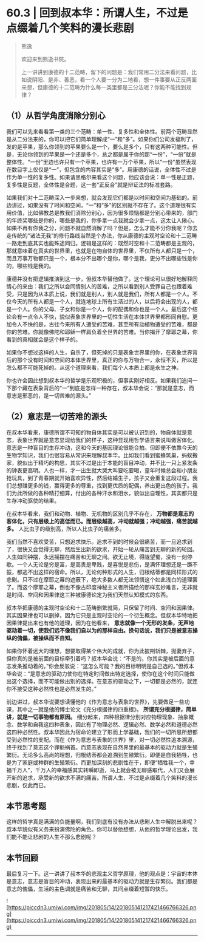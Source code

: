# 60.3 | 回到叔本华：所谓人生，不过是点缀着几个笑料的漫长悲剧

> 熊逸
> 
> 欢迎来到熊逸书院。
> 
> 上一讲讲到康德的十二范畴，留下的问题是：我们常用二分法来看问题，比如说阴阳、是非、善恶，看一个人要一分为二地看，想一件事要从正反两面来想，但康德的十二范畴为什么每一类里都是三分法呢？你能不能找到规律？

## （1）从哲学角度消除分别心

我们可以先来看看第一类的三个范畴：单一性、复多性和全体性。前两个范畴显然是从二分法来的，你可以把它们简单理解成“一”和“多”。如果你们公司发福利了，发的是苹果，那么你领到的苹果要么是一个，要么是多个，只有这两种可能性。但是，无论你领到的苹果是一个还是多个，总之都是属于你的那“一份”，“一份”就是整体性。“一份”里边也许只有一个苹果，也许有一万个苹果，所以“一份”虽然表现在数目字上仅仅是“一”，但包含的内容其实是“多”。用康德的话说，全体性不过是作为单一性的复多性。如果请黑格尔来看这个问题，他应该会说：单一性是正题，复多性是反题，全体性是合题，这一套“正反合”就是辩证法的标准套路。

如果我们对十二范畴深入一步来想，就会发现它们都是以时间和空间为基础的。前边讲过，如果没有了时间和空间，“一”和“多”的区别就不存在了。这个道理很有实用价值，比如佛教总是教我们消除分别心，因为很多烦恼都是分别心带来的，部门的年终奖哪些是你的，哪些是我的，你多拿一点我就会少拿一点，这太让人揪心。如果不再有你我之分，问题不就自然消解了吗？但是，怎么才能不分你我呢？你去走传统的“诸法无我”的修行路线当然是个办法，你从康德的主观时空论和十二范畴一路走到底其实也能殊途同归。逻辑是这样的：既然时空和十二范畴都是主观的，那就意味着在真实的世界里，也就是在物自体的世界里，不仅所有人都只是一个，而且万事万物都只是一个，根本分不出哪个是你，哪个是我，更分不出哪些钱是你的，哪些钱是我的。

康德并没有把逻辑推演到这一步，但叔本华替他做了。这个理论可以很好地解释同情心的来由：我们之所以会同情别人的苦难，之所以看到别人受罪自己也跟着难受，只是因为从本质上说，我们就是别人，别人就是我们，所有人都是一个人。不仅今天的所有人都是一个人，就连地球上所有生活过的人，以后将会出现的人，都是一个人。你的父母、子女和你是一个人，你的配偶和你也是一个人。最后这个结论会有一点令人不快，貌似表象世界里的一切性生活在本体世界里都形同自慰。更加令人不快的是，古往今来所有人遭受的苦难，甚至所有动植物遭受的苦难，都是你的苦难。你就像佛陀和耶稣一样肩负着全世界的苦难。当你揭开了摩耶之幕，你看到的真相就会是这个样子的。

如果你不想过这样的人生，自杀了，但死掉的只是表象世界里的你，在表象世界背后的那个没有时间和空间的本体世界里，真正的你与万物合一，永恒不灭，所以是怎么都不可能死掉的。从这个道理来看，我们每个人本质上都是永生之神。

你也许会因此想到叔本华的哲学是乐观积极的，但事实刚好相反。如果我们追问一下那个藏在表象背后的“一”到底是怎样一种存在，叔本华会说：“那就是意志，而意志是邪恶的，是一切苦难的源头。”

## （2）意志是一切苦难的源头

在叔本华看来，康德所谓不可知的物自体其实是可以被认识到的，物自体就是意志，表象世界就是意志显现给我们的样子，这种显现用哲学语言来说叫做客体化。意志是一种盲目的生存冲动，这和今天的基因理论很能合拍。但即便不依靠今天的生物学知识，我们也很容易从常识来理解叔本华。比如我们看到蜜蜂筑巢，蚂蚁搬家，貌似出于精巧的构思，其实不过是出于本能的盲目冲动，并不比一只上紧发条的钟表更高明。人也一样，才一出生就大哭大叫要吃要喝，童年时候总会和小朋友抢玩具，到了青春期就开始喜欢异性，然后结婚生子，孩子又会重复这段过程。我们总想赚更多的钱，赢得更多的尊重，找到更优质的配偶，养出更出色的孩子。我们为此所做的各种精打细算，付出的各种汗水和泪水，貌似出自理性，其实都只是生存冲动驱使的结果。

在叔本华看来，我们和动物、植物、无机物的区别几乎不存在， **万物都是意志的客体化，只有层级上的高低而已。而层级越高，冲动就越强；冲动越强，痛苦就越多。** 人比虫子的级别高，所以人比虫子的痛苦多。

我们当然不喜欢受苦，只想追求快乐。追求不到的时候会很痛苦，而一旦追求到了，很快又会觉得无聊，然后生出新的欲求，开始一轮从痛苦到无聊的新的轮回。人生如同钟摆，永远摇摆在痛苦和无聊之间。欲无止境，得陇望蜀，没有一刻停歇。一个人无论是穷是富，是高贵是卑贱，是喜悦是悲伤，是满怀理想还是一蹶不振，都逃不出这样的宿命。所以，无论何种形式的人生，归根结蒂都是同样形式的悲剧。只不过在摩耶之幕的遮蔽下，绝大多数人都无法领悟这个如此浅白的道理罢了。而这个摩耶之幕，倒也不像古印度神秘主义者所描绘的那样玄妙难言，无非就是时间、空间和因果律这三种被康德论定为我们天然认知模式的东西。

叔本华把康德的主观时空论和十二范畴删繁就简，只保留了时间、空间和因果律。其实因果律也可以删掉，因为它只是主观时空论的一个衍生概念。但叔本华特地把因果律提出来也有他的道理，因为在他看来， **意志就像一个无形的发条，无声地驱动着一切，使我们远不像我们自以为的那样自由。换句话说，我们只是被意志操纵的傀儡，被操纵而不自知。**

如果你怀着远大的理想，想要取得某个伟大的成就，你为此披荆斩棘，抛妻弃子，但你真的是被前面的目标牵引着吗？叔本华会说：“不是的，你其实是被后面的意志发条推动着的。”你会反驳说：“这怎么可能？我的目标明明是自己选的。”但叔本华会说：“是意志的驱动力使你在特定时间做出特定选择，使你在这个时间只能做出这个选择，而不可能做出别的选择。在意志的驱动之下，一切都是必然的，就连你不接受这种必然性也是必然发生的。”

前边讲过，叔本华说要想读懂他的《作为意志与表象的世界》，先要做足一些功课，其中之一就是他的博士论文《充分根据律的四重根》。 **所谓充分根据律，简单讲，就是一切事物都有原因。** 细分起来，四种根据律分别对应物理现象、抽象概念、数学和自我这四种表象，因此有了物理必然、逻辑必然、数学必然和道德必然这四种必然性。叔本华因此为宿命论建立了形而上学基础，我们的一切所思所想都受到必然性的支配。而在《作为意志与表象的世界》里，对一切必然性追本溯源，终于找到了意志这个罪魁祸首。而意志表现在自然界里的最基本的驱动力就是生殖繁衍。无论多么高尚的理想，归根结蒂都会追溯到生殖繁衍。即便是自我牺牲，也是为了家庭或种群的生殖繁衍。而更加深刻的悲剧性在于，即便“牺牲我一个，幸福千万人”，千万人的幸福感其实转瞬即逝，马上就会被无聊感取代，人们又会展开新的追求，承受新的欲求不满的痛苦。所谓人生，不过是点缀着几个笑料的漫长悲剧，仅此而已。

## 本节思考题

这样的哲学真是满满的负能量啊，我们到底有没有办法从悲剧人生中解脱出来呢？叔本华貌似有义务来扮演佛陀的角色。你可以替他想想，从他的哲学理论出发，我们能不能让悲剧的人生不那么悲剧呢？

## 本节回顾

最后复习一下。这一讲讲了叔本华的悲观主义哲学原理，他的观点是：宇宙的本体是意志，意志是盲目的冲动，表现出来的最基本的驱动力就是生存繁衍。我们都是意志的傀儡，生活的主色调就是痛苦和无聊，其间点缀着短暂的快乐。

![https://piccdn3.umiwi.com/img/201805/14/201805141217421466766326.png](https://piccdn3.umiwi.com/img/201805/14/201805141217421466766326.png)

---
